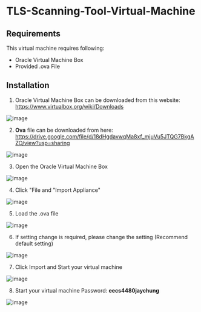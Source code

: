 # TLS-Scanning-Tool-Virtual-Machine

## Requirements 

This virtual machine requires following:
- Oracle Virtual Machine Box
- Provided .ova File

## Installation 

1. Oracle Virtual Machine Box can be downloaded from this website: https://www.virtualbox.org/wiki/Downloads </br>

![image](https://user-images.githubusercontent.com/79100627/183142784-6d8af3e8-c3fc-4c7d-b256-77867d9402b4.png)

2. <b>Ova</b> file can be downloaded from here: https://drive.google.com/file/d/18dHgdavwqMa8xf_mjuVu5JTQG7BkgAZO/view?usp=sharing

![image](https://user-images.githubusercontent.com/79100627/183149052-6b6c9fe4-bd30-4531-b652-a35d35664101.png)

3. Open the Oracle Virtual Machine Box 

![image](https://user-images.githubusercontent.com/79100627/183142983-92b510e5-a327-4a30-9918-4f49cf3d1fd6.png)

4. Click "File and "Import Appliance"

![image](https://user-images.githubusercontent.com/79100627/183143057-a94adde8-cbfc-483e-8776-db58a89fa43f.png)

5. Load the .ova file

![image](https://user-images.githubusercontent.com/79100627/183143112-b71729c1-5662-49f7-833e-8caddc876270.png)

6. If setting change is required, please change the setting (Recommend default setting)

![image](https://user-images.githubusercontent.com/79100627/183148795-fde7aafd-481f-492a-9cff-385fd9aeb568.png)

7. Click Import and Start your virtual machine

![image](https://user-images.githubusercontent.com/79100627/183148860-57f6810a-d217-467d-8943-1e05555b656c.png)

8. Start your virtual machine Password: **eecs4480jaychung**

![image](https://user-images.githubusercontent.com/79100627/183148955-d460c135-0479-4c81-906b-a54dd9c0c625.png)
